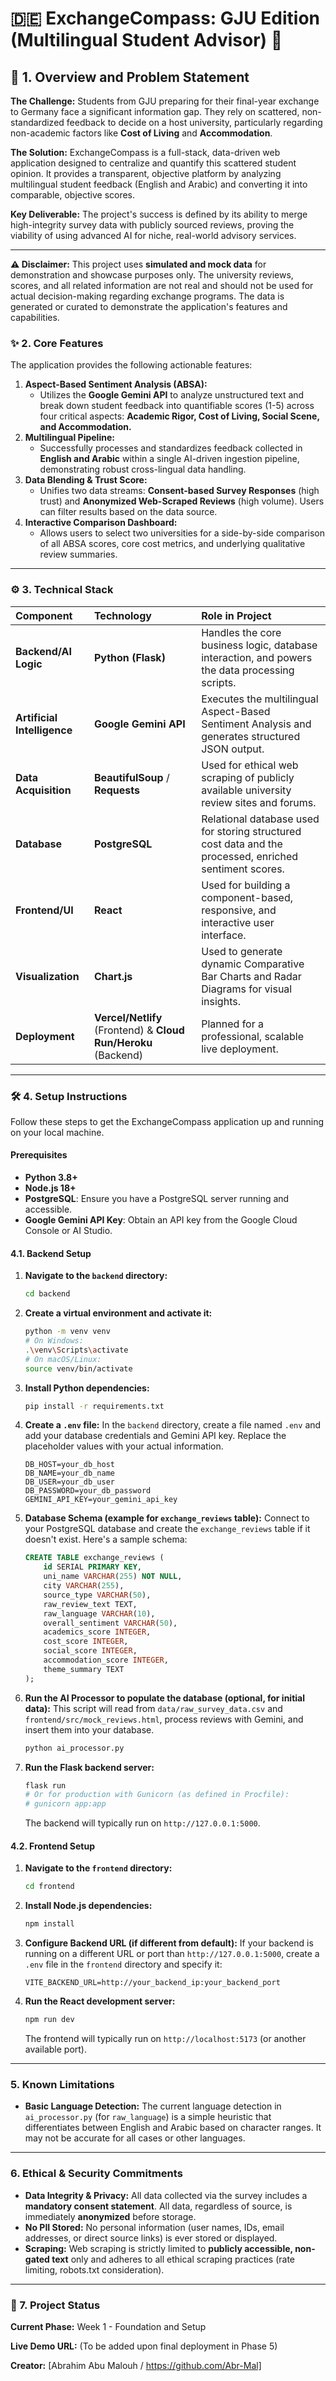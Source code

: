 # 🇩🇪 ExchangeCompass: GJU Edition (Multilingual Student Advisor) 🧭

## 🚀 1. Overview and Problem Statement

**The Challenge:** Students from GJU preparing for their final-year exchange to Germany face a significant information gap. They rely on scattered, non-standardized feedback to decide on a host university, particularly regarding non-academic factors like **Cost of Living** and **Accommodation**.

**The Solution:** ExchangeCompass is a full-stack, data-driven web application designed to centralize and quantify this scattered student opinion. It provides a transparent, objective platform by analyzing multilingual student feedback (English and Arabic) and converting it into comparable, objective scores.

**Key Deliverable:** The project's success is defined by its ability to merge high-integrity survey data with publicly sourced reviews, proving the viability of using advanced AI for niche, real-world advisory services.

---

**⚠️ Disclaimer:** This project uses **simulated and mock data** for demonstration and showcase purposes only. The university reviews, scores, and all related information are not real and should not be used for actual decision-making regarding exchange programs. The data is generated or curated to demonstrate the application's features and capabilities.

### ✨ 2. Core Features

The application provides the following actionable features:

1.  **Aspect-Based Sentiment Analysis (ABSA):**
    * Utilizes the **Google Gemini API** to analyze unstructured text and break down student feedback into quantifiable scores (1-5) across four critical aspects: **Academic Rigor, Cost of Living, Social Scene, and Accommodation.**
2.  **Multilingual Pipeline:**
    * Successfully processes and standardizes feedback collected in **English and Arabic** within a single AI-driven ingestion pipeline, demonstrating robust cross-lingual data handling.
3.  **Data Blending & Trust Score:**
    * Unifies two data streams: **Consent-based Survey Responses** (high trust) and **Anonymized Web-Scraped Reviews** (high volume). Users can filter results based on the data source.
4.  **Interactive Comparison Dashboard:**
    * Allows users to select two universities for a side-by-side comparison of all ABSA scores, core cost metrics, and underlying qualitative review summaries.

---

### ⚙️ 3. Technical Stack

| Component | Technology | Role in Project |
| :--- | :--- | :--- |
| **Backend/AI Logic** | **Python (Flask)** | Handles the core business logic, database interaction, and powers the data processing scripts. |
| **Artificial Intelligence** | **Google Gemini API** | Executes the multilingual Aspect-Based Sentiment Analysis and generates structured JSON output. |
| **Data Acquisition** | **BeautifulSoup** / **Requests** | Used for ethical web scraping of publicly available university review sites and forums. |
| **Database** | **PostgreSQL** | Relational database used for storing structured cost data and the processed, enriched sentiment scores. |
| **Frontend/UI** | **React** | Used for building a component-based, responsive, and interactive user interface. |
| **Visualization** | **Chart.js** | Used to generate dynamic Comparative Bar Charts and Radar Diagrams for visual insights. |
| **Deployment** | **Vercel/Netlify** (Frontend) & **Cloud Run/Heroku** (Backend) | Planned for a professional, scalable live deployment. |

---

### 🛠️ 4. Setup Instructions

Follow these steps to get the ExchangeCompass application up and running on your local machine.

#### Prerequisites

*   **Python 3.8+**
*   **Node.js 18+**
*   **PostgreSQL**: Ensure you have a PostgreSQL server running and accessible.
*   **Google Gemini API Key**: Obtain an API key from the Google Cloud Console or AI Studio.

#### 4.1. Backend Setup

1.  **Navigate to the `backend` directory:**
    ```bash
    cd backend
    ```

2.  **Create a virtual environment and activate it:**
    ```bash
    python -m venv venv
    # On Windows:
    .\venv\Scripts\activate
    # On macOS/Linux:
    source venv/bin/activate
    ```

3.  **Install Python dependencies:**
    ```bash
    pip install -r requirements.txt
    ```

4.  **Create a `.env` file:**
    In the `backend` directory, create a file named `.env` and add your database credentials and Gemini API key. Replace the placeholder values with your actual information.
    ```
    DB_HOST=your_db_host
    DB_NAME=your_db_name
    DB_USER=your_db_user
    DB_PASSWORD=your_db_password
    GEMINI_API_KEY=your_gemini_api_key
    ```

5.  **Database Schema (example for `exchange_reviews` table):**
    Connect to your PostgreSQL database and create the `exchange_reviews` table if it doesn't exist. Here's a sample schema:
    ```sql
    CREATE TABLE exchange_reviews (
        id SERIAL PRIMARY KEY,
        uni_name VARCHAR(255) NOT NULL,
        city VARCHAR(255),
        source_type VARCHAR(50),
        raw_review_text TEXT,
        raw_language VARCHAR(10),
        overall_sentiment VARCHAR(50),
        academics_score INTEGER,
        cost_score INTEGER,
        social_score INTEGER,
        accommodation_score INTEGER,
        theme_summary TEXT
    );
    ```

6.  **Run the AI Processor to populate the database (optional, for initial data):**
    This script will read from `data/raw_survey_data.csv` and `frontend/src/mock_reviews.html`, process reviews with Gemini, and insert them into your database.
    ```bash
    python ai_processor.py
    ```

7.  **Run the Flask backend server:**
    ```bash
    flask run
    # Or for production with Gunicorn (as defined in Procfile):
    # gunicorn app:app
    ```
    The backend will typically run on `http://127.0.0.1:5000`.

#### 4.2. Frontend Setup

1.  **Navigate to the `frontend` directory:**
    ```bash
    cd frontend
    ```

2.  **Install Node.js dependencies:**
    ```bash
    npm install
    ```

3.  **Configure Backend URL (if different from default):**
    If your backend is running on a different URL or port than `http://127.0.0.1:5000`, create a `.env` file in the `frontend` directory and specify it:
    ```
    VITE_BACKEND_URL=http://your_backend_ip:your_backend_port
    ```

4.  **Run the React development server:**
    ```bash
    npm run dev
    ```
    The frontend will typically run on `http://localhost:5173` (or another available port).

---

### 5. Known Limitations

*   **Basic Language Detection:** The current language detection in `ai_processor.py` (for `raw_language`) is a simple heuristic that differentiates between English and Arabic based on character ranges. It may not be accurate for all cases or other languages.

---

### 6. Ethical & Security Commitments

* **Data Integrity & Privacy:** All data collected via the survey includes a **mandatory consent statement**. All data, regardless of source, is immediately **anonymized** before storage.
* **No PII Stored:** No personal information (user names, IDs, email addresses, or direct source links) is ever stored or displayed.
* **Scraping:** Web scraping is strictly limited to **publicly accessible, non-gated text** only and adheres to all ethical scraping practices (rate limiting, robots.txt consideration).

---

### 🔮 7. Project Status

**Current Phase:** Week 1 - Foundation and Setup

**Live Demo URL:** (To be added upon final deployment in Phase 5)

**Creator:** [Abrahim Abu Malouh / https://github.com/Abr-Mal]
